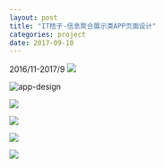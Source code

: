 ```yaml
---
layout: post
title: "IT桔子-信息聚合展示类APP页面设计"
categories: project
date: 2017-09-10
---
```


2016/11-2017/9
![](https://i.imgur.com/6qNuQWw.jpg)

![app-design](https://i.imgur.com/hmC7N3p.jpg)

![](https://i.imgur.com/JcLehLf.jpg)

![](https://i.imgur.com/enVaLrr.jpg)

![](https://i.imgur.com/p7WTz2b.jpg)

![](https://i.imgur.com/xNEMsbQ.jpg)


